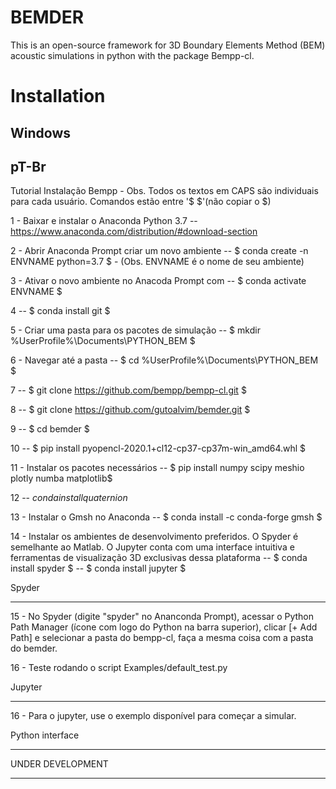 BEMDER
=======

This is an open-source framework for 3D Boundary Elements Method (BEM) acoustic simulations in python with the package Bempp-cl.

Installation
============

Windows
--------

pT-Br
--------

Tutorial Instalação Bempp - Obs. Todos os textos em CAPS são individuais para cada usuário. Comandos estão entre '$ $'(não copiar o $)

1 - Baixar e instalar o Anaconda Python 3.7 -- https://www.anaconda.com/distribution/#download-section

2 - Abrir Anaconda Prompt criar um novo ambiente -- $ conda create -n ENVNAME python=3.7 $ - (Obs. ENVNAME é o nome de seu ambiente)

3 - Ativar o novo ambiente no Anacoda Prompt com -- $ conda activate ENVNAME $

4 -- $ conda install git $ 

5 - Criar uma pasta para os pacotes de simulação -- $ mkdir %UserProfile%\Documents\PYTHON_BEM $

6 - Navegar até a pasta -- $ cd %UserProfile%\Documents\PYTHON_BEM $

7 -- $ git clone https://github.com/bempp/bempp-cl.git $

8 -- $ git clone https://github.com/gutoalvim/bemder.git $

9 -- $ cd bemder $

10 -- $ pip install pyopencl-2020.1+cl12-cp37-cp37m-win_amd64.whl $

11 - Instalar os pacotes necessários -- $ pip install numpy scipy meshio plotly numba matplotlib$

12 -- $conda install quaternion$

13 - Instalar o Gmsh no Anaconda -- $ conda install -c conda-forge gmsh $

14 - Instalar os ambientes de desenvolvimento preferidos. O Spyder é semelhante ao Matlab. O Jupyter conta com uma interface intuitiva e ferramentas de visualização 3D exclusivas dessa plataforma -- $ conda install spyder $ -- $ conda install jupyter $

Spyder
******
15 - No Spyder (digite "spyder" no Ananconda Prompt), acessar o Python Path Manager (ícone com logo do Python na barra superior), clicar [+ Add Path] e selecionar a pasta do bempp-cl, faça a mesma coisa com a pasta do bemder.

16 - Teste rodando o script Examples/default_test.py

Jupyter
******
16 - Para o jupyter, use o exemplo disponível para começar a simular.


Python interface
*****************
UNDER DEVELOPMENT
*****************
